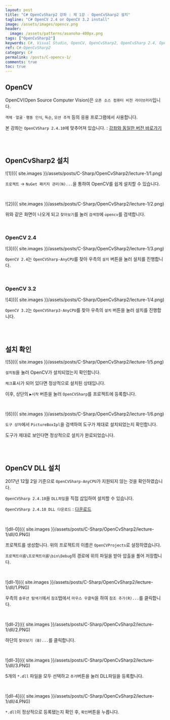 ```yaml
---
layout: post
title: "C# OpenCvSharp2 강좌 : 제 1강 - OpenCvSharp2 설치"
tagline: "C# OpenCV 2.4 or OpenCV 3.2 install"
image: /assets/images/opencv.png
header:
  image: /assets/patterns/asanoha-400px.png
tags: ["OpenCvSharp2"]
keywords: C#, Visual Studio, OpenCV, OpenCvSharp2, OpenCvSharp 2.4, OpenCvSharp install
ref: C#-OpenCvSharp2
category: C#
permalink: /posts/C-opencv-1/
comments: true
toc: true
---
```


## OpenCV

OpenCV(Open Source Computer Vision)은 `오픈 소스 컴퓨터 비전 라이브러리`입니다.

`객체ㆍ얼굴ㆍ행동 인식`, `독순`, `모션 추적` 등의 응용 프로그램에서 사용합니다.

본 강좌는 `OpenCVSharp 2.4.10`에 맞추어져 있습니다. : [강좌와 동일한 버전 바로가기](#reference-1)

<br>
<br>

## OpenCvSharp2 설치

![1]({{ site.images }}/assets/posts/C-Sharp/OpenCvSharp2/lecture-1/1.png)

`프로젝트` → `NuGet 패키지 관리(N)...`을 통하여 OpenCV를 쉽게 설치할 수 있습니다.

<br>

![2]({{ site.images }}/assets/posts/C-Sharp/OpenCvSharp2/lecture-1/2.png)

위와 같은 화면이 나오게 되고 `찾아보기`를 눌러 `검색창`에 `opencv`를 검색합니다.

<br>

### OpenCV 2.4

![3]({{ site.images }}/assets/posts/C-Sharp/OpenCvSharp2/lecture-1/3.png)

`OpenCV 2.4`는 `OpenCVSharp-AnyCPU`를 찾아 우측의 `설치` 버튼을 눌러 설치를 진행합니다.

<br>

### OpenCV 3.2

![4]({{ site.images }}/assets/posts/C-Sharp/OpenCvSharp2/lecture-1/4.png)

`OpenCV 3.2`는 `OpenCVSharp3-AnyCPU`를 찾아 우측의 `설치` 버튼을 눌러 설치를 진행합니다.

<br>
<br>

## 설치 확인

![5]({{ site.images }}/assets/posts/C-Sharp/OpenCvSharp2/lecture-1/5.png)

`설치됨`을 눌러 OpenCV가 설치되었는지 확인합니다.

`체크`표시가 되어 있다면 정상적으로 설치된 상태입니다.

이후, 상단의 `▶시작` 버튼을 눌러 `OpenCVSharp`를 프로젝트에 등록합니다.

<br>

![6]({{ site.images }}/assets/posts/C-Sharp/OpenCvSharp2/lecture-1/6.png)

`도구 상자`에서 `PictureBoxIpl`을 검색하여 도구가 제대로 설치되었는지 확인합니다.

도구가 제대로 보인다면 정상적으로 설치가 완료되었습니다.

<a id="reference-1"></a>

<br>
<br>

## OpenCV DLL 설치

2017년 12월 2일 기준으로 `OpenCVSharp-AnyCPU`가 지원되지 않는 것을 확인하였습니다.

`OpenCVSharp 2.4.10`을 `DLL파일`을 직접 삽입하여 설치할 수 있습니다.

`OpenCVSharp 2.4.10 DLL 다운로드` : [다운로드][opencv_dll]

<br>

![dll-0]({{ site.images }}/assets/posts/C-Sharp/OpenCvSharp2/lecture-1/dll/0.PNG)

프로젝트를 생성합니다. 위의 프로젝트의 이름은 `OpenCVProjects`로 설정하였습니다.

`프로젝트이름\프로젝트이름\bin\Debug`의 경로에 위의 파일을 받아 압출을 풀어 저장합니다.

<br>

![dll-1]({{ site.images }}/assets/posts/C-Sharp/OpenCvSharp2/lecture-1/dll/1.PNG)

우측의 `솔루션 탐색기`에서 `참조`탭에서 `마우스 우클릭`을 하여 `참조 추가(R)...`를 클릭합니다.

<br>

![dll-2]({{ site.images }}/assets/posts/C-Sharp/OpenCvSharp2/lecture-1/dll/2.PNG)

하단의 `찾아보기 (B)...`를 클릭합니다.

<br>

![dll-3]({{ site.images }}/assets/posts/C-Sharp/OpenCvSharp2/lecture-1/dll/3.PNG)

5개의 `*.dll` 파일을 모두 선택하고 `추가`버튼을 눌러 DLL파일을 등록합니다.

<br>

![dll-4]({{ site.images }}/assets/posts/C-Sharp/OpenCvSharp2/lecture-1/dll/4.PNG)

`*.dll`이 정상적으로 등록됐는지 확인 후, `확인`버튼을 누릅니다.

[opencv_dll]: https://github.com/076923/076923.github.io/raw/master/download/OpenCVSharp2.4.10/OpenCVSharp%202.4.10.zip